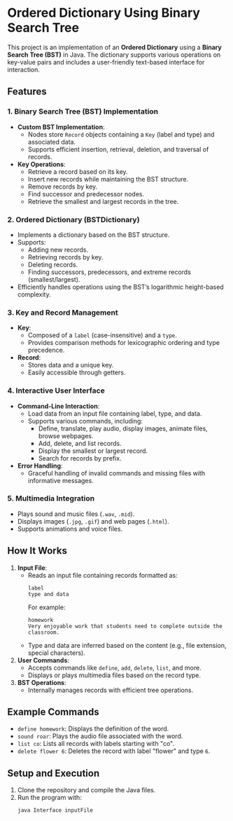 # Ordered Dictionary Using Binary Search Tree

This project is an implementation of an **Ordered Dictionary** using a **Binary Search Tree (BST)** in Java. The dictionary supports various operations on key-value pairs and includes a user-friendly text-based interface for interaction.

## Features

### 1. Binary Search Tree (BST) Implementation
- **Custom BST Implementation**:
  - Nodes store `Record` objects containing a `Key` (label and type) and associated data.
  - Supports efficient insertion, retrieval, deletion, and traversal of records.
- **Key Operations**:
  - Retrieve a record based on its key.
  - Insert new records while maintaining the BST structure.
  - Remove records by key.
  - Find successor and predecessor nodes.
  - Retrieve the smallest and largest records in the tree.

### 2. Ordered Dictionary (BSTDictionary)
- Implements a dictionary based on the BST structure.
- Supports:
  - Adding new records.
  - Retrieving records by key.
  - Deleting records.
  - Finding successors, predecessors, and extreme records (smallest/largest).
- Efficiently handles operations using the BST’s logarithmic height-based complexity.

### 3. Key and Record Management
- **Key**:
  - Composed of a `label` (case-insensitive) and a `type`.
  - Provides comparison methods for lexicographic ordering and type precedence.
- **Record**:
  - Stores data and a unique key.
  - Easily accessible through getters.

### 4. Interactive User Interface
- **Command-Line Interaction**:
  - Load data from an input file containing label, type, and data.
  - Supports various commands, including:
    - Define, translate, play audio, display images, animate files, browse webpages.
    - Add, delete, and list records.
    - Display the smallest or largest record.
    - Search for records by prefix.
- **Error Handling**:
  - Graceful handling of invalid commands and missing files with informative messages.

### 5. Multimedia Integration
- Plays sound and music files (`.wav`, `.mid`).
- Displays images (`.jpg`, `.gif`) and web pages (`.html`).
- Supports animations and voice files.

## How It Works
1. **Input File**:
   - Reads an input file containing records formatted as:
     ```
     label
     type and data
     ```
     For example:
     ```
     homework
     Very enjoyable work that students need to complete outside the classroom.
     ```
   - Type and data are inferred based on the content (e.g., file extension, special characters).
2. **User Commands**:
   - Accepts commands like `define`, `add`, `delete`, `list`, and more.
   - Displays or plays multimedia files based on the record type.
3. **BST Operations**:
   - Internally manages records with efficient tree operations.

## Example Commands
- `define homework`: Displays the definition of the word.
- `sound roar`: Plays the audio file associated with the word.
- `list co`: Lists all records with labels starting with "co".
- `delete flower 6`: Deletes the record with label "flower" and type `6`.

## Setup and Execution
1. Clone the repository and compile the Java files.
2. Run the program with:
   ```bash
   java Interface inputFile
